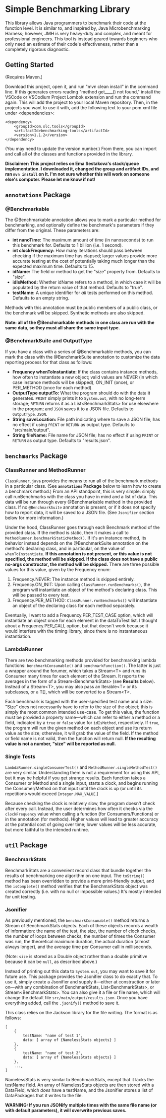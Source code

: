 # Simple Benchmarking Library
This library allows Java programmers to benchmark their code at the function level. It is similar to, and inspired by, Java Microbenchmarking Harness; however, JMH is very heavy-duty and complex, and meant for professional engineers. This tool is instead geared towards beginners who only need an estimate of their code's effectiveness, rather than a completely rigorous diagnostic.

## Getting Started
(Requires Maven.)

Download this project, open it, and run "mvn clean install" in the command line. If this generates errors reading "method get____() not found," install the VSCode or VSCodium Project Lombok extension and run the command again. This will add the project to your local Maven repository. Then, in the projects you want to use it with, add the following text to your pom.xml file under \<dependencies\>:

    <dependency>
        <groupId>com.slc.tools</groupId>
        <artifactId>benchmarking-tools</artifactId>
        <version>1.1.2</version>
    </dependency>

(You may need to update the version number.) From there, you can import and call all of the classes and functions provided in the library.

**Disclaimer: This project relies on Ema Sestakova's stack/queue implementation. I downloaded it, changed the group and artifact IDs, and ran `mvn install` on it. I'm not sure whether this will work on someone else's computer. Please let me know if not!**

## `annotations` Package
### @Benchmarkable
The @Benchmarkable annotation allows you to mark a particular method for benchmarking, and optionally define the benchmark's parameters if they differ from the original. These parameters are:

- **int nanoTime:** The maximum amount of time (in nanoseconds) to run this benchmark for. Defaults to 1 billion (i.e. 1 second).
- **int clockFrequency:** How many iterations should pass between checking if the maximum time has elapsed; larger values provide more accurate testing at the cost of potentially taking much longer than the expected maximum time. Defaults to 15.
- **idName:** The field or method to get the "size" property from. Defaults to "size".
- **idIsMethod:** Whether idName refers to a method, in which case it will be populated by the return value of that method. Defaults to "true".
- **testName:** A unique identifier for *all* tests performed on this method. Defaults to an empty string.

Methods with this annotation must be public members of a public class, or the benchmark will be skipped. Synthetic methods are also skipped.

**Note: all of the @Benchmarkable methods in one class are run with the same data, so they must all share the same input type.**

### @BenchmarkSuite and OutputType
If you have a class with a series of @Benchmarkable methods, you can mark the class with the @BenchmarkSuite annotation to customize the data reporting process for that class as follows:

- **Frequency whenToInstantiate:** If the class contains instance methods, how often to instantiate a new object; valid values are NEVER (in which case instance methods will be skipped), ON_INIT (once), or PER_METHOD (once for each method).
- **OutputType outputTo:** What the program should do with the data it generates. `PRINT` simply prints it to `System.out`, with no long-term storage; `RETURN` returns it as a List\<BenchmarkStats> for use elsewhere in the program; and `JSON` saves it to a JSON file. Defaults to `OutputType.JSON`.
- **String saveLocation:** File path indicating where to save a JSON file; has no effect if using `PRINT` or `RETURN` as output type. Defaults to "src/main/output".
- **String fileName:** File name for JSON file; has no effect if using `PRINT` or `RETURN` as output type. Defaults to "results.json".

## `benchmarks` Package
### ClassRunner and MethodRunner
`ClassRunner.java` provides the means to run all of the benchmark methods in a particular class. (See **`annotations` Package** below to learn how to create a benchmark method.) From an API standpoint, this is very simple: simply call runBenchmarks with the class you have in mind and a list of data. This data will be run through every \@Benchmarkable method in the provided class. If no `@BenchmarkSuite` annotation is present, or if it does not specify how to report data, it will be saved to a JSON file. (See `Jsonifier` section below for more information.) 

Under the hood, ClassRunner goes through each Benchmark method of the provided class. If the method is static, then it makes a call to `MethodRunner.benchmarkStaticMethod()`. If it's an instance method, its behavior instead depends on the \@BenchmarkSuite annotation on the method's declaring class, and in particular, on the value of `whenToInstantiate`. **If this annotation is not present, or this value is not specified, the method will be skipped. If the class does not have a public no-args constructor, the method will be skipped.** There are three possible values for this value, given by the Frequency enum:

1. Frequency.NEVER: The instance method is skipped entirely.
2. Frequency.ON_INIT: Upon calling `ClassRunner.runBenchmarks()`, the program will instantiate an object of the method's declaring class. This will be passed to every test.
3. Frequency.PER_METHOD: `ClassRunner.runBenchmarks()` will instantiate an object of the declaring class for each method separately.

Eventually, I want to add a Frequency.PER_TEST_CASE option, which will instantiate an object once for each element in the dataToTest list. I thought about a Frequency.PER_CALL option, but that doesn't work because it would interfere with the timing library, since there is no instantaneous instantiation.

### LambdaRunner
There are two benchmarking methods provided for benchmarking lambda functions: `benchmarkConsumable()` and `benchmarkFunction()`. The latter is just a wrapper around the forumer, which takes a Stream\<T> and runs its Consumer many times for each element of the Stream. It reports the averages in the form of a Stream\<BenchmarkStats> (see **Results** below). Instead of a Stream\<T>, you may also pass an Iterable\<T> or its subclasses, or a T[], which will be converted to a Stream\<T>.

Each benchmark is tagged with the user-specified test name and a size. "Size" does not necessarily have to refer to the size of the object; this is simply the most common intended use-case. To get this value, the function must be provided a property name—which can refer to either a method or a field, indicated by a `true` or `false` value for `idIsMethod`, respectively. If `true`, the program will run the given method on each object and use its return value as the size; otherwise, it will grab the value of the field. If the method or field name is not valid, then the function will return null. **If the resulting value is not a number, "size" will be reported as null.**

### Single Tests
`LambdaRunner.singleConsumerTest()` and `MethodRunner.singleMethodTest()` are very similar. Understanding them is not a requirement for using this API, but it may be helpful if you get strange results. Each function takes a Consumer or Method and a single input, starts a clock, and begins running the Consumer/Method on that input until the clock is up (or until its repetitions would exceed `Integer.MAX_VALUE`.) 

Because checking the clock is relatively slow, the program doesn't check after every call. Instead, the user determines how often it checks via the `clockFrequency` value when calling a function (for Consumers/Functions) or in the annotation (for methods). Higher values will lead to greater accuracy at the potential cost of going over time; lower values will be less accurate, but more faithful to the intended runtime.

## `util` Package
### BenchmarkStats
BenchmarkStats are a convenient record class that bundle together the results of benchmarking one algorithm on one input. The `toString()` method has been overridden to provide a more print-friendly output, and the `isComplete()` method verifies that the BenchmarkStats object was created correctly (i.e. with no null or impossible values.) It's mostly intended for unit testing.

### Jsonifier
As previously mentioned, the `benchmarkConsumable()` method returns a Stream of BenchmarkStats objects. Each of these objects records a wealth of information: the name of the test, the size, the number of clock checks, the number of loops between checks, the number of times the Consumer was run, the theoretical maximum duration, the actual duration (almost always longer), and the average time per Consumer call in milliseconds. 

(Note: `size` is stored as a Double object rather than a double primitive because it can be `null`, as described above.)

Instead of printing out this data to `System.out`, you may want to save it for future use. This package provides the Jsonifier class to do exactly that. To use it, simply create a Jsonifier and supply it—either at construction or later on—with any combination of BenchmarkStats, List\<BenchmarkStats>, or Stream\<BenchmarkStats>. You can also give it a file or file name, which will change the default file `src/main/output/results.json`. Once you have everything added, call the `.jsonify()` method to save it.

This class relies on the Jackson library for the file writing. The format is as follows:

    [
        {
            testName: "name of test 1",
            data: [ array of {NamelessStats objects} ]
        },
        {
            testName: "name of test 2",
            data: [ array of {NamelessStats objects} ]
        },
        ...,
    ]

NamelessStats is very similar to BenchmarkStats, except that it lacks the testName field. An array of NamelessStats objects are then stored with a DataField, which *does* have a testName, and the Jsonifier stores a list of DataPackages that it writes to the file.

**WARNING: If you run JSONify multiple times with the same file name (or with default parameters), it will overwrite previous saves.**